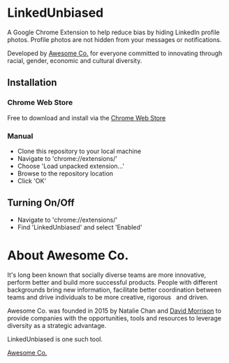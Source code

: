 # LinkedUnbiased
A Google Chrome Extension to help reduce bias by hiding LinkedIn profile photos. Profile photos are not hidden from your messages or notifications.

Developed by [Awesome Co.](http://awesomeco.is) for everyone committed to innovating through racial, gender, economic and cultural diversity.

## Installation
### Chrome Web Store
Free to download and install via the [Chrome Web Store](https://chrome.google.com/webstore/detail/linkedunbiased/mpgeciifbemkdiijhcpmlfgaednijoli)

### Manual
- Clone this repository to your local machine
- Navigate to 'chrome://extensions/'
- Choose 'Load unpacked extension...'
- Browse to the repository location
- Click 'OK'

## Turning On/Off
- Navigate to 'chrome://extensions/'
- Find 'LinkedUnbiased' and select 'Enabled'

# About Awesome Co.
It's long been known that socially diverse teams are more innovative, perform better and build more successful products. People with different backgrounds bring new information, facilitate better coordination between teams and drive individuals to be more creative, rigorous  
and driven.

Awesome Co. was founded in 2015 by Natalie Chan and [David Morrison](http://github.com/davemorro) to provide companies with the opportunities, tools and resources to leverage diversity as a strategic advantage.

LinkedUnbiased is one such tool.

[Awesome Co.](http://awesomeco.is)
